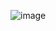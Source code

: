 ![image](https://user-images.githubusercontent.com/46963349/226993722-9e26a06c-0dd9-4c0b-aa75-3803dad84cc7.png)


